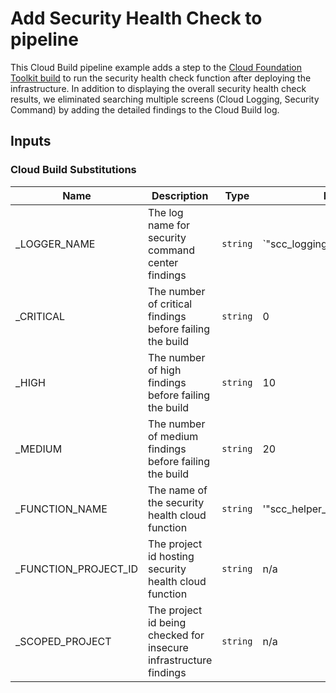 # Add Security Health Check to pipeline

This Cloud Build pipeline example adds a step to the [Cloud Foundation Toolkit build](https://github.com/terraform-google-modules/terraform-example-foundation/tree/master/build) to run the security health check function after deploying the infrastructure. In addition to displaying the overall security health check results, we eliminated searching multiple screens (Cloud Logging, Security Command) by adding the detailed findings to the Cloud Build log. 

## Inputs

### Cloud Build Substitutions

| Name | Description | Type | Default | Required |
|------|-------------|------|---------|:--------:|
| \_LOGGER\_NAME | The log name for security command center findings| `string` | `"scc_logging_test_${BUILD_ID}"' | yes |
| \_CRITICAL | The number of critical findings before failing the build | `string` | 0 | yes |
| \_HIGH | The number of high findings before failing the build | `string` | 10 | yes |
| \_MEDIUM | The number of medium findings before failing the build | `string` | 20 | yes |
| \_FUNCTION_NAME| The name of the security health cloud function  | `string` | '"scc_helper_updated"' | yes |
| \_FUNCTION_PROJECT_ID | The project id hosting security health cloud function  | `string` | n/a | yes |
| \_SCOPED_PROJECT | The project id being checked for insecure infrastructure findings  | `string` | n/a | yes | 
